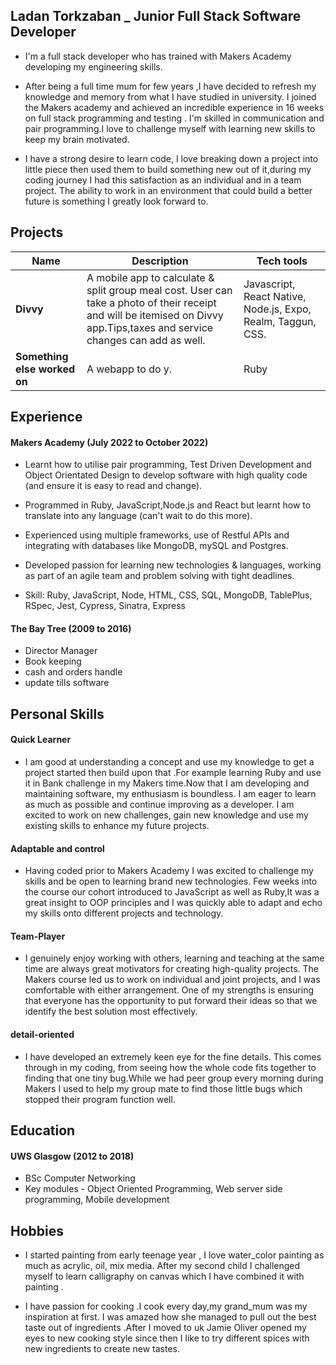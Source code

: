 ## Ladan Torkzaban _ Junior Full Stack Software Developer

- I'm a full stack developer who has trained with Makers Academy developing my engineering skills.
- After being a full time mum for few years ,I have decided to refresh my knowledge and memory from what I have studied in university. I joined the Makers academy and achieved an incredible experience in 16 weeks on full stack programming  and testing . I'm skilled in communication and pair programming.I love to challenge myself with learning new skills to keep my brain motivated.

- I have a strong desire to learn code, I love breaking down a project into little piece then used them to build something new out of it,during my coding journey I had this satisfaction as an individual and in a team project. The ability to work in an environment that could build a better future is something I greatly look forward to.

## Projects

|         Name              |                     Description                    |               Tech tools            |
| --------------------------| -------------------------------------------------- | ----------------------------------- |
|         **Divvy**         | A mobile app to calculate & split group meal cost. User can take a photo of their receipt and will be itemised on Divvy app.Tips,taxes and service changes can add as well.| Javascript, React Native, Node.js,  Expo, Realm, Taggun, CSS.   |  
| **Something else worked on** | A webapp to do y. | Ruby              |

## Experience

#### Makers Academy (July 2022 to October 2022)
- Learnt how to utilise pair programming, Test Driven Development and Object Orientated Design to develop software with high quality code (and ensure it is easy to read and change).

- Programmed in Ruby, JavaScript,Node.js and React but learnt how to translate into any language (can't wait to do this more).

- Experienced using multiple frameworks, use of Restful APIs and integrating with databases like MongoDB, mySQL and Postgres.

- Developed passion for learning new technologies & languages, working as part of an agile team and problem solving with tight deadlines.

- Skill: Ruby, JavaScript, Node, HTML, CSS, SQL, MongoDB, TablePlus, RSpec, Jest, Cypress, Sinatra, Express

#### The Bay Tree  (2009 to 2016) 
- Director Manager 
- Book keeping
- cash and orders handle
- update tills software


## Personal Skills

#### Quick Learner
- I am good at understanding a concept and use my knowledge to get a project started then build upon that .For example learning Ruby and use it in Bank challenge in my Makers time.Now that I am developing and maintaining software, my enthusiasm is boundless. I am eager to learn as much as possible   and continue improving as a developer. I am excited to work on new challenges, gain new knowledge and use my existing skills to enhance my future projects. 

#### Adaptable and control
- Having coded prior to Makers Academy I was excited to challenge my skills and be open to learning brand new technologies. Few weeks into the course our cohort introduced to JavaScript as well as Ruby,It was a great insight to OOP principles and I was quickly able to adapt and echo my skills onto different projects and technology.

#### Team-Player
- I genuinely enjoy working with others, learning and teaching at the same time  are always great motivators for creating high-quality  projects. The Makers course led us to work on individual and joint projects, and I was comfortable with either arrangement. One of my strengths is ensuring that everyone has the opportunity to put forward their ideas so that we identify the best solution most effectively.

#### detail-oriented
- I have developed an extremely keen eye for the fine details. This comes through in my coding, from seeing how the whole code fits together to finding that one tiny bug.While we had peer group every morning during Makers I used to help my group mate to find those little bugs which stopped their program function well.

## Education

#### UWS Glasgow (2012 to 2018)
- BSc Computer Networking
- Key modules - Object Oriented Programming, Web server side programming, Mobile development

## Hobbies 

- I started painting from early teenage year , I love water_color painting as much as acrylic, oil, mix media. After my second child I challenged myself to learn calligraphy on canvas which I have combined it with painting .

- I have passion for cooking .I cook every day,my grand_mum was my inspiration at first. I was amazed how she managed to pull out the best taste out of ingredients .After I moved to uk Jamie Oliver opened my eyes to new cooking style since then I like to try different spices with new ingredients to create new tastes.
